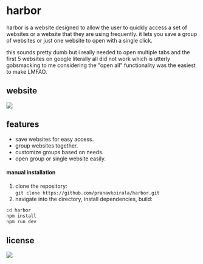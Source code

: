 # harbor

harbor is a website designed to allow the user to quickly access a set of websites or a website that they are using frequently. it lets you save a group of websites or just one website to open with a single click.

this sounds pretty dumb but i really needed to open multiple tabs and the first 5 websites on google literally
all did not work which is utterly gobsmacking to me considering the "open all" functionality was the easiest to make LMFAO.

## website
<a href="https://harborit.netlify.app/" rel="nofollow"><img src="https://img.shields.io/badge/Netlify-00C7B7?style=for-the-badge&logo=netlify&logoColor=white" /><a/>

## features

- save websites for easy access.
- group websites together.
- customize groups based on needs.
- open group or single website easily.

#### manual installation

1. clone the repository:  
   `git clone https://github.com/pranavkoirala/harbor.git`
2. navigate into the directory, install dependencies, build:

```sh
cd harbor
npm install
npm run dev
```

## license

<a href="https://github.com/pranavkoirala/harbor/blob/main/LICENSE" rel="nofollow"><img src="https://camo.githubusercontent.com/c9ee712b4e61cdb2cd1953574083031123aceab896c335469a528a3e195dd8d4/68747470733a2f2f696d672e736869656c64732e696f2f7374617469632f76312e7376673f7374796c653d666f722d7468652d6261646765266c6162656c3d4c6963656e7365266d6573736167653d4d4954266c6f676f436f6c6f723d64396530656526636f6c6f72413d33363361346626636f6c6f72423d623762646638" /></a>
